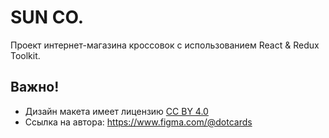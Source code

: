 # SUN CO.

Проект интернет-магазина кроссовок с использованием React & Redux Toolkit.

## Важно!
- Дизайн макета имеет лицензию [CC BY 4.0](https://creativecommons.org/licenses/by/4.0/)
- Ссылка на автора: https://www.figma.com/@dotcards